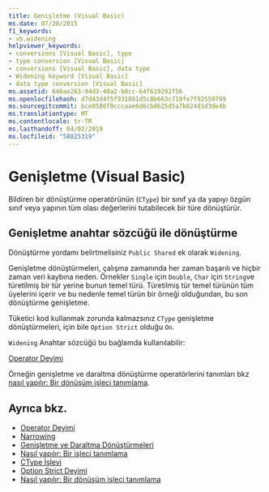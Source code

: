 ```yaml
---
title: Genişletme (Visual Basic)
ms.date: 07/20/2015
f1_keywords:
- vb.widening
helpviewer_keywords:
- conversions [Visual Basic], type
- type conversion [Visual Basic]
- conversions [Visual Basic], data type
- Widening keyword [Visual Basic]
- data type conversion [Visual Basic]
ms.assetid: 646ae263-94d3-40a2-b0cc-64f619292f56
ms.openlocfilehash: d7d43d4f5f931881d5c8b663c719fe7f92559799
ms.sourcegitcommit: bce0586f0cccaae6d6cbd625d5a7b824d1d3de4b
ms.translationtype: MT
ms.contentlocale: tr-TR
ms.lasthandoff: 04/02/2019
ms.locfileid: "58825319"
---
```

# <a name="widening-visual-basic"></a>Genişletme (Visual Basic)
Bildiren bir dönüştürme operatörünün (`CType`) bir sınıf ya da yapıyı özgün sınıf veya yapının tüm olası değerlerini tutabilecek bir türe dönüştürür.  
  
## <a name="converting-with-the-widening-keyword"></a>Genişletme anahtar sözcüğü ile dönüştürme  
 Dönüştürme yordamı belirtmelisiniz `Public Shared` ek olarak `Widening`.  
  
 Genişletme dönüştürmeleri, çalışma zamanında her zaman başarılı ve hiçbir zaman veri kaybına neden. Örnekler `Single` için `Double`, `Char` için `String`ve türetilmiş bir tür yerine bunun temel türü. Türetilmiş tür temel türünün tüm üyelerini içerir ve bu nedenle temel türün bir örneği olduğundan, bu son dönüştürme genişletme.  
  
 Tüketici kod kullanmak zorunda kalmazsınız `CType` genişletme dönüştürmeleri, için bile `Option Strict` olduğu `On`.  
  
 `Widening` Anahtar sözcüğü bu bağlamda kullanılabilir:  
  
 [Operator Deyimi](../../../visual-basic/language-reference/statements/operator-statement.md)  
  
 Örneğin genişletme ve daraltma dönüştürme operatörlerini tanımları bkz [nasıl yapılır: Bir dönüşüm işleci tanımlama](../../../visual-basic/programming-guide/language-features/procedures/how-to-define-a-conversion-operator.md).  
  
## <a name="see-also"></a>Ayrıca bkz.

- [Operator Deyimi](../../../visual-basic/language-reference/statements/operator-statement.md)
- [Narrowing](../../../visual-basic/language-reference/modifiers/narrowing.md)
- [Genişletme ve Daraltma Dönüştürmeleri](../../../visual-basic/programming-guide/language-features/data-types/widening-and-narrowing-conversions.md)
- [Nasıl yapılır: Bir işleci tanımlama](../../../visual-basic/programming-guide/language-features/procedures/how-to-define-an-operator.md)
- [CType İşlevi](../../../visual-basic/language-reference/functions/ctype-function.md)
- [Option Strict Deyimi](../../../visual-basic/language-reference/statements/option-strict-statement.md)
- [Nasıl yapılır: Bir dönüşüm işleci tanımlama](../../../visual-basic/programming-guide/language-features/procedures/how-to-define-a-conversion-operator.md)
